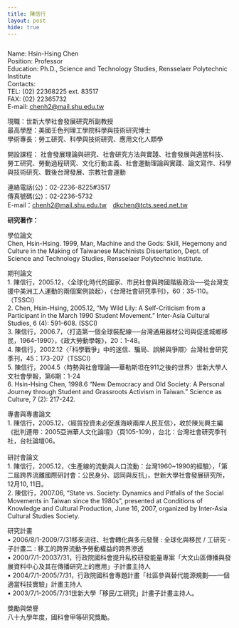 ```yaml
---
title: 陳信行
layout: post
hide: true
---
```


<span style="max-width:30%;" class="image right"><img src="{{ 'assets/images/chen.jpg' | relative_url }}" alt="" /></span>

Name: Hsin-Hsing Chen  
Position: Professor    
Education: Ph.D., Science and Technology Studies, Rensselaer Polytechnic Institute  
Contacts:  
  TEL: (02) 22368225 ext. 83517  
  FAX: (02) 22365732  
  E-mail: chenh2@mail.shu.edu.tw  

現職：世新大學社會發展研究所副教授  
最高學歷：美國壬色列理工學院科學與技術研究博士  
學術專長：勞工研究、科學與技術研究、應用文化人類學  

開設課程： 	社會發展理論與研究、社會研究方法與實踐、社會發展與適當科技、勞工研究、勞動過程研究、文化行動主義、社會運動理論與實踐、論文寫作、科學與技術研究、戰後台灣發展、宗教社會運動

連絡電話(公)：02-2236-8225#3517<br />
傳真號碼(公)：02-2236-5732<br />
E-mail：<a href="mailto:chenh2@mail.shu.edu.tw" target="_blank" class="main_link1" title="寄信給陳信行(開心視窗)">chenh2@mail.shu.edu.tw</a>　<a href="mailto:dkchen@tcts.seed.net.tw" class="main_link1" title="寄信給陳信行(開心視窗)">dkchen@tcts.seed.net.tw</a><br />

<p><strong>研究著作：</strong></p>

<p>學位論文<br />
  Chen, Hsin-Hsing. 1999, Man, Machine and the Gods: Skill, Hegemony and Culture in the Making of Taiwanese Machinists Dissertation, Dept. of Science and Technology Studies, Rensselaer Polytechnic Institute.</p>
<p>期刊論文<br />
  1. 陳信行，2005.12，〈全球化時代的國家、市民社會與跨國階級政治──從台灣支援中美洲工人運動的兩個案例談起〉，《台灣社會研究季刊》，60：35-110。（TSSCI）<br />
  2. Chen, Hsin-Hsing, 2005.12, &ldquo;My Wild Lily: A Self-Criticism from a Participant in the March 1990 Student Movement.&rdquo; Inter-Asia Cultural Studies, 6 (4): 591-608. (SSCI)<br />
  3. 陳信行，2006.7，〈打造第一個全球裝配線──台灣通用器材公司與促進城鄉移民，1964-1990〉，《政大勞動學報》，20：1-48。<br />
  4. 陳信行，2002.12〈「科學戰爭」中的迷信、騙局、誤解與爭辯〉台灣社會研究季刊，45：173-207（TSSCI）<br />
  5. 陳信行，2004.5〈時勢與社會理論──華勒斯坦在911之後的世界〉世新大學人文社會學報，第6期：1-24<br />
  6. Hsin-Hsing Chen, 1998.6 &ldquo;New Democracy and Old Society: A Personal Journey through Student and Grassroots Activism in Taiwan.&rdquo; Science as Culture, 7 (2): 217-242.</p>
<p>專書與專書論文<br />
  1. 陳信行，2005.12，〈經貿投資未必促進海峽兩岸人民互信〉，收於陳光興主編《批判連帶：2005亞洲華人文化論壇》（頁105-109），台北：台灣社會研究季刊社，台社論壇06。<br />
  <br />
  研討會論文<br />
  1. 陳信行，2005.12，〈生產線的流動與人口流動：台灣1960~1990的經驗〉，「第二屆跨界流離國際研討會：公民身分、認同與反抗」，世新大學社會發展研究所，12月10, 11日。<br />
  2. 陳信行，2007.06, &ldquo;State vs. Society: Dynamics and Pitfalls of the Social Movements in Taiwan since the 1980s&rdquo;, presented at Conditions of Knowledge and Cultural Production, June 16, 2007, organized by Inter-Asia Cultural Studies Society.</p>
<p>研究計畫<br />
  &bull;	2006/8/1-2009/7/31移來流往、社會轉化與多元發聲 : 全球化與移民 / 工研究 - 子計畫二 : 移工的跨界流動予勞動權益的跨界滲透 <br />
  &bull;	2000/7/1-20037/31，行政院國科會提升私校研發能量專案「大文山區傳播與發展資料中心及其在傳播研究上的應用」子計畫主持人 <br />
  &bull;	2004/7/1-2005/7/31，行政院國科會專題計畫「社區參與替代能源規劃──一個適當科技實驗」計畫主持人 <br />
  &bull;	2003/7/1-2005/7/31世新大學「移民/工研究」計畫子計畫主持人。 <br />
  </p>
<p>獎勵與榮譽<br />
  八十九學年度，國科會甲等研究獎勵。</p>
